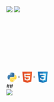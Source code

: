 <div>
  <img height="180em" src="https://github-readme-stats.vercel.app/api?username=AndreCampoos&show_icons=false&theme=dark&include_all_commits=true&count_private=true"style="max-width: 100%;">
  <img height="180em" src="https://github-readme-stats.vercel.app/api/top-langs/?username=AndreCampoos&layout=compact&langs_count=16&theme=dark" style="max-width: 100%;">
</div>
<br>
    <br>
        <br>
            <br>
                <br>
                    <br>
                        <br>
                            <br>
                                <br>
<div>
  <img align="center" height="30" width="30" src="https://raw.githubusercontent.com/devicons/devicon/master/icons/python/python-original.svg" style="max-width: 100%;">-
  <img align="center" height="30" width="30" src="https://raw.githubusercontent.com/devicons/devicon/master/icons/html5/html5-original.svg" style="max-width: 100%;">-
  <img align="center" height="30" width="30" src="https://raw.githubusercontent.com/devicons/devicon/master/icons/css3/css3-original.svg" style="max-width: 100%;">
</div>
##
<div>
  <a href:"mailto:andrecampos911@gmail.com"><img src="https://img.shields.io/badge/Gmail-D14836?style=for-the-badge&logo=gmail&logoColor=white" target=_blank style=border-radius: "5px"></a>
</div>
                                                 
